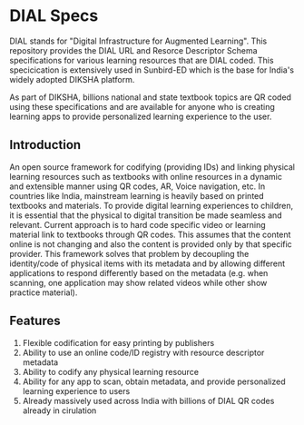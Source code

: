 # DIAL Specs

DIAL stands for "Digital Infrastructure for Augmented Learning". This repository provides the DIAL URL and Resorce Descriptor Schema specifications for various learning resources that are DIAL coded. This specicication is extensively used in Sunbird-ED which is the base for India's widely adopted DIKSHA platform. 

As part of DIKSHA, billions national and state textbook topics are QR coded using these specifications and are available for anyone who is creating learning apps to provide personalized learning experience to the user.

## Introduction

An open source framework for codifying (providing IDs) and linking physical learning resources such as textbooks with online resources in a dynamic and extensible manner using QR codes, AR, Voice navigation, etc. In countries like India, mainstream learning is heavily based on printed textbooks and materials. To provide digital learning experiences to children, it is essential that the physical to digital transition be made seamless and relevant. Current approach is to hard code specific video or learning material link to textbooks through QR codes. This assumes that the content online is not changing and also the content is provided only by that specific provider. This framework solves that problem by decoupling the identity/code of physical items with its metadata and by allowing different applications to respond differently based on the metadata (e.g. when scanning, one application may show related videos while other show practice material).

## Features

1. Flexible codification for easy printing by publishers
2. Ability to use an online code/ID registry with resource descriptor metadata
3. Ability to codify any physical learning resource
4. Ability for any app to scan, obtain metadata, and provide personalized learning experience to users
5. Already massively used across India with billions of DIAL QR codes already in cirulation

